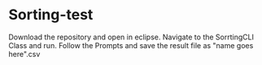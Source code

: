 # Sorting-test

Download the repository and open in eclipse.
Navigate to the SorrtingCLI Class and run. 
Follow the Prompts and save the result file as "name goes here".csv
